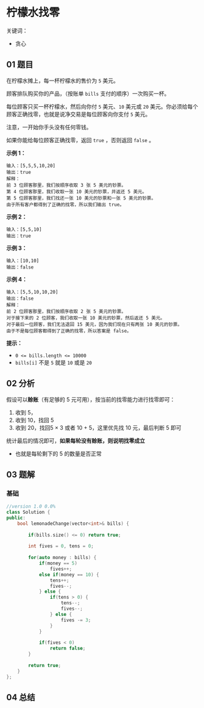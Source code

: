 # 柠檬水找零
关键词：

- 贪心

## 01 题目

在柠檬水摊上，每一杯柠檬水的售价为 `5` 美元。

顾客排队购买你的产品，（按账单 `bills` 支付的顺序）一次购买一杯。

每位顾客只买一杯柠檬水，然后向你付 `5` 美元、`10` 美元或 `20` 美元。你必须给每个顾客正确找零，也就是说净交易是每位顾客向你支付 `5` 美元。

注意，一开始你手头没有任何零钱。

如果你能给每位顾客正确找零，返回 `true` ，否则返回 `false` 。

**示例 1：**

```
输入：[5,5,5,10,20]
输出：true
解释：
前 3 位顾客那里，我们按顺序收取 3 张 5 美元的钞票。
第 4 位顾客那里，我们收取一张 10 美元的钞票，并返还 5 美元。
第 5 位顾客那里，我们找还一张 10 美元的钞票和一张 5 美元的钞票。
由于所有客户都得到了正确的找零，所以我们输出 true。
```

**示例 2：**

```
输入：[5,5,10]
输出：true
```

**示例 3：**

```
输入：[10,10]
输出：false
```

**示例 4：**

```
输入：[5,5,10,10,20]
输出：false
解释：
前 2 位顾客那里，我们按顺序收取 2 张 5 美元的钞票。
对于接下来的 2 位顾客，我们收取一张 10 美元的钞票，然后返还 5 美元。
对于最后一位顾客，我们无法退回 15 美元，因为我们现在只有两张 10 美元的钞票。
由于不是每位顾客都得到了正确的找零，所以答案是 false。
```

 

**提示：**

- `0 <= bills.length <= 10000`
- `bills[i]` 不是 `5` 就是 `10` 或是 `20` 

## 02 分析

假设可以**赊账**（有足够的 5 元可用），按当前的找零能力进行找零即可：

1. 收到 5，
2. 收到 10，找回 5
3. 收到 20，找回5 × 3 或者 10 + 5，这里优先找 10 元，最后判断 5 即可

统计最后的情况即可，**如果每轮没有赊账，则说明找零成立**

- 也就是每轮剩下的 5 的数量是否正常

## 03 题解

### 基础

```c++
//version 1.0 0.0%
class Solution {
public:
    bool lemonadeChange(vector<int>& bills) {
        
        if(bills.size() <= 0) return true;
        
        int fives = 0, tens = 0;
        
        for(auto money : bills) {
            if(money == 5)
                fives++;
            else if(money == 10) {
                tens++;
                fives--;
            } else {
                if(tens > 0) {
                    tens--;
                    fives--;
                } else {
                    fives -= 3;
                }
            }
            
            if(fives < 0)
                return false;
        }
        
        return true;
    }
};
```

## 04 总结

